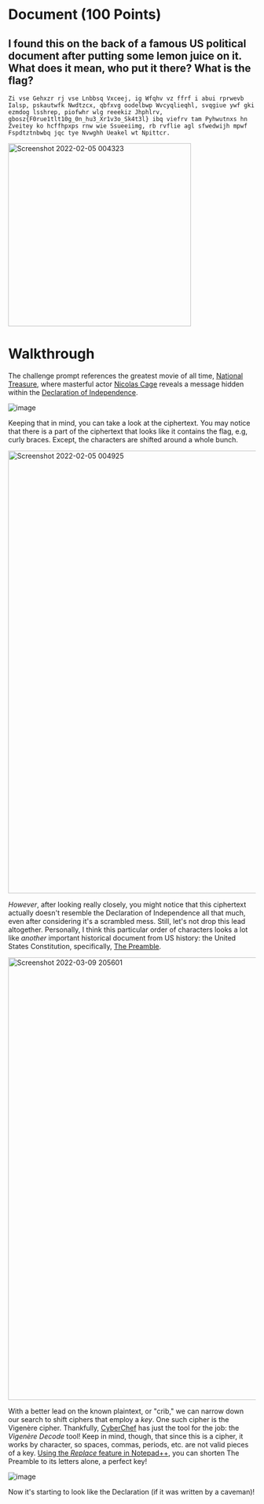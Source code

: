 # Document (100 Points)

## I found this on the back of a famous US political document after putting some lemon juice on it. What does it mean, who put it there? What is the flag?

```Zi vse Gehxzr rj vse Lnbbsq Vxceej, ig Wfqhv vz ffrf i abui rprwevb Ialsp, pskautwfk Nwdtzcx, qbfxvg oodelbwp Wvcyqlieqhl, svqgiue ywf gki ezmdog lsshrep, piofwhr wlg reeekiz Jhphlrv, gbosz{F0rue1tlt10g_0n_hu3_Xr1v3o_Sk4t3l} ibq viefrv tam Pyhwutnxs hn Zveitey ko hcffhpxps rnw wie Ssueeiimg, rb rvflie agl sfwedwijh mpwf Fspdtztnbwbq jqc tye Nvwghh Ueakel wt Npittcr.```

<img width="372" alt="Screenshot 2022-02-05 004323" src="https://user-images.githubusercontent.com/99063625/152631872-d80ee86a-ef52-43be-9faf-dd799926a12b.png">

# Walkthrough

The challenge prompt references the greatest movie of all time, [National Treasure](https://en.wikipedia.org/wiki/National_Treasure_(film)), where masterful actor [Nicolas Cage](https://www.homestuck.com/story/darkcage) reveals a message hidden within the [Declaration of Independence](https://www.archives.gov/founding-docs/declaration-transcript).

![image](https://user-images.githubusercontent.com/99063625/152631865-c1a25c4e-6c17-4e9f-86a3-f36658b9f5ed.png)

Keeping that in mind, you can take a look at the ciphertext. You may notice that there is a part of the ciphertext that looks like it contains the flag, e.g, curly braces. Except, the characters are shifted around a whole bunch.

<img width="900" alt="Screenshot 2022-02-05 004925" src="https://user-images.githubusercontent.com/99063625/152631956-897b50d0-1819-42e0-9985-8d4dec8f7cf1.png">

*However*, after looking really closely, you might notice that this ciphertext actually doesn't resemble the Declaration of Independence all that much, even after considering it's a scrambled mess. Still, let's not drop this lead altogether. Personally, I think this particular order of characters looks a lot like *another* important historical document from US history: the United States Constitution, specifically, [The Preamble](https://constitutioncenter.org/interactive-constitution/preamble).

<img width="900" alt="Screenshot 2022-03-09 205601" src="https://user-images.githubusercontent.com/99063625/157580189-da2fb445-71ca-45e5-90c6-e969d403ec11.png">

With a better lead on the known plaintext, or "crib," we can narrow down our search to shift ciphers that employ a *key*. One such cipher is the Vigenère cipher. Thankfully, [CyberChef](https://gchq.github.io/CyberChef/) has just the tool for the job: the *Vigenère Decode* tool! Keep in mind, though, that since this is a cipher, it works by character, so spaces, commas, periods, etc. are not valid pieces of a key. [Using the *Replace* feature in Notepad++](https://stackoverflow.com/a/55470946), you can shorten The Preamble to its letters alone, a perfect key!

![image](https://user-images.githubusercontent.com/99063625/157729190-a9388255-c2a2-4838-a16a-d32f729cd796.png)

Now it's starting to look like the Declaration (if it was written by a caveman)!
